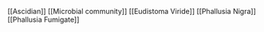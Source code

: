 [[Ascidian]]
[[Microbial community]]
[[Eudistoma Viride]]
[[Phallusia Nigra]]
[[Phallusia Fumigate]]
